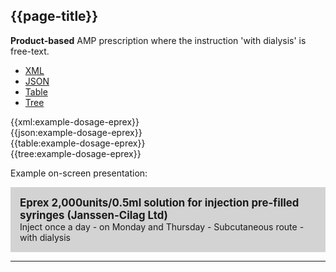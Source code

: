 ## {{page-title}}

<div class="nhsd-a-box nhsd-a-box--bg-light-blue nhsd-!t-margin-bottom-6 nhsd-t-body">
    <strong>Product-based</strong> AMP prescription where the instruction 'with dialysis' is free-text.
</div>

<!--// start of code snippet -->
<div>
    <ul class="nav nav-tabs" role="tablist">
      <li role="presentation" class="active">
        <a href="#xml-4" aria-controls="xml" role="tab" data-toggle="tab">XML</a>
      </li>
      <li role="presentation">
        <a href="#json-4" aria-controls="json" role="tab" data-toggle="tab">JSON</a>
      </li>
        <li role="presentation">
        <a href="#table-4" aria-controls="table" role="tab" data-toggle="tab">Table</a>
      </li>
      <li role="presentation">
        <a href="#tree-4" aria-controls="tree" role="tab" data-toggle="tab">Tree</a>
      </li>
  </ul>

  <!-- Tab panes -->
  <div class="tab-content snippet">
    <div role="tabpanel" class="tab-pane active" id="xml-4">
      {{xml:example-dosage-eprex}}
    </div>
    <div role="tabpanel" class="tab-pane" id="json-4">
      {{json:example-dosage-eprex}}
    </div>
    <div role="tabpanel" class="tab-pane" id="table-4">
      {{table:example-dosage-eprex}}
    </div>
    <div role="tabpanel" class="tab-pane" id="tree-4">
      {{tree:example-dosage-eprex}}
    </div>
  </div>
</div>
<!--// end of code snippet -->

Example on-screen presentation:

<div style="background-color:lightgrey;padding:15px;">
<div style="font-size:larger;font-weight:bold;">Eprex 2,000units/0.5ml solution for injection pre-filled syringes (Janssen-Cilag Ltd)</div>
Inject once a day - on Monday and Thursday - Subcutaneous route - with dialysis
</div>

---
